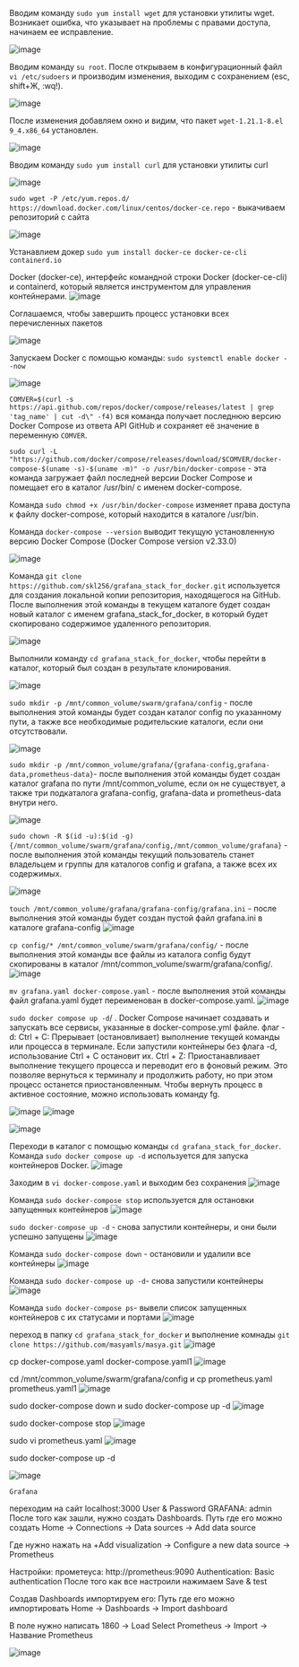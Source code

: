 Вводим команду `sudo yum install wget`
для установки утилиты wget. Возникает ошибка, что указывает на проблемы с правами доступа, начинаем ее исправление.

![image](https://github.com/user-attachments/assets/7444c749-516c-417a-9fc2-e44262c9b851)

Вводим команду `su root`.
После открываем в конфигурационный файл `vi /etc/sudoers` 
и производим изменения, выходим с сохранением (esc, shift+Ж, :wq!). 

![image](https://github.com/user-attachments/assets/3648054e-0f98-4ca1-adfa-914b80650abb)

После изменения добавляем окно и видим, что пакет `wget-1.21.1-8.el 9_4.x86_64` установлен.

![image](https://github.com/user-attachments/assets/b78083ad-8bd5-40cf-a114-d5b33cd2bf1b)

Вводим команду `sudo yum install curl`
для установки утилиты curl

![image](https://github.com/user-attachments/assets/dc9c6ec0-7be5-4f72-868e-5c76f0d45806)

`sudo wget -P /etc/yum.repos.d/ https://download.docker.com/linux/centos/docker-ce.repo` - выкачиваем репозиторий с сайта

![image](https://github.com/user-attachments/assets/94c7771f-91cd-425d-a417-3559927d7501)

Устанавлием докер `sudo yum install docker-ce docker-ce-cli containerd.io`

Docker (docker-ce), интерфейс командной строки Docker (docker-ce-cli) и containerd, который является инструментом для управления контейнерами.
![image](https://github.com/user-attachments/assets/526265b0-2b00-4c8d-a6d0-01be2b24e182)

Cоглашаемся, чтобы завершить процесс установки всех перечисленных пакетов

![image](https://github.com/user-attachments/assets/65a5c293-79ca-4178-9c0b-880226951a60)

Запускаем Docker с помощью команды:  `sudo systemctl enable docker --now`

![image](https://github.com/user-attachments/assets/177bc2db-5c30-4eac-8648-5b468329ec29)


`COMVER=$(curl -s https://api.github.com/repos/docker/compose/releases/latest | grep 'tag_name' | cut -d\" -f4)`
вся команда получает последнюю версию Docker Compose из ответа API GitHub и сохраняет её значение в переменную `COMVER`.

`sudo curl -L "https://github.com/docker/compose/releases/download/$COMVER/docker-compose-$(uname -s)-$(uname -m)" -o /usr/bin/docker-compose` - эта команда загружает файл последней версии Docker Compose и помещает его в каталог /usr/bin/ с именем docker-compose.

Команда `sudo chmod +x /usr/bin/docker-compose` изменяет права доступа к файлу docker-compose, который находится в каталоге /usr/bin.

Команда `docker-compose --version` выводит текущую установленную версию Docker Compose (Docker Compose version v2.33.0)

![image](https://github.com/user-attachments/assets/852d58c4-bfc8-42cb-82c0-db185fa893dd)

Команда `git clone https://github.com/skl256/grafana_stack_for_docker.git` используется для создания локальной копии репозитория, находящегося на GitHub. После выполнения этой команды в текущем каталоге будет создан новый каталог с именем grafana_stack_for_docker, в который будет скопировано содержимое удаленного репозитория.

![image](https://github.com/user-attachments/assets/6b55e5ca-c15c-4b1e-94e4-d3966c3a4e2c)

Выполнили команду `cd grafana_stack_for_docker`, чтобы перейти в каталог, который был создан в результате клонирования.

![image](https://github.com/user-attachments/assets/22742d0b-c063-4a21-a846-faf6e82258c2)

`sudo mkdir -p /mnt/common_volume/swarm/grafana/config` - после выполнения этой команды будет создан каталог config по указанному пути, а также все необходимые родительские каталоги, если они отсутствовали.

![image](https://github.com/user-attachments/assets/2df3c7b3-512a-4b47-836f-92ef55f37da4)

`sudo mkdir -p /mnt/common_volume/grafana/{grafana-config,grafana-data,prometheus-data}`- после выполнения этой команды будет создан каталог grafana по пути /mnt/common_volume, если он не существует, а также три подкаталога grafana-config, grafana-data и prometheus-data внутри него.

![image](https://github.com/user-attachments/assets/36052422-e89b-4419-9cc5-c5ab7bfb8223)

`sudo chown -R $(id -u):$(id -g) {/mnt/common_volume/swarm/grafana/config,/mnt/common_volume/grafana}` - после выполнения этой команды текущий пользователь станет владельцем и группы для каталогов config и grafana, а также всех их содержимых. 

![image](https://github.com/user-attachments/assets/4e95ac2e-c5f0-4ca8-b66a-4504d12b351e)

`touch /mnt/common_volume/grafana/grafana-config/grafana.ini` - после выполнения этой команды будет создан пустой файл grafana.ini в каталоге grafana-config
![image](https://github.com/user-attachments/assets/1428c7eb-40a7-4d1b-bff5-a7ede55e7aa9)

`cp config/* /mnt/common_volume/swarm/grafana/config/` - после выполнения этой команды все файлы из каталога config будут скопированы в каталог /mnt/common_volume/swarm/grafana/config/.
![image](https://github.com/user-attachments/assets/dae22369-8ef7-4280-b46e-40a27aa573fb)

`mv grafana.yaml docker-compose.yaml` - после выполнения этой команды файл grafana.yaml будет переименован в docker-compose.yaml.
![image](https://github.com/user-attachments/assets/fe9fbefc-fd2b-4994-8bf2-1002b47ea941)

`sudo docker compose up -d`/ . Docker Compose начинает создавать и запускать все сервисы, указанные в docker-compose.yml файле.
флаг -d:
Ctrl + C: Прерывает (остановливает) выполнение текущей команды или процесса в терминале. Если запустили контейнеры без флага -d, использование Ctrl + C остановит их.
Ctrl + Z: Приостанавливает выполнение текущего процесса и переводит его в фоновый режим. Это позволяе вернуться к терминалу и продолжить работу, но при этом процесс останется приостановленным. Чтобы вернуть процесс в активное состояние, можно использовать команду fg.

![image](https://github.com/user-attachments/assets/84f33dd6-2263-4a20-8a64-ece71f31c772)
![image](https://github.com/user-attachments/assets/2fd54fca-1a92-4520-846b-d418b62a733a)


![image](https://github.com/user-attachments/assets/0ef344a5-cd6d-4c0f-910e-3c41bd369d79)

Переходи в каталог с помощью команды `cd grafana_stack_for_docker`. 
Команда `sudo docker compose up -d` используется для запуска контейнеров Docker.
![image](https://github.com/user-attachments/assets/8021d304-56de-4fce-963b-e18f9a1d5e33)

Заходим в `vi docker-compose.yaml` и выходим без сохранения
![image](https://github.com/user-attachments/assets/d74fed06-7e3f-4ad8-aee4-5ba8e7668bc3)

Команда `sudo docker-compose stop` используется для остановки запущенных контейнеров
![image](https://github.com/user-attachments/assets/bb4529f3-f929-49c5-a2a1-cedb08cc3f43)

 `sudo docker-compose up -d` - снова запустили контейнеры, и они были успешно запущены
![image](https://github.com/user-attachments/assets/0ae961fc-a9e2-4a1c-918b-3a5b6cd00d62)

Команда `sudo docker-compose down` - остановили и удалили все контейнеры
![image](https://github.com/user-attachments/assets/97513e42-2f7a-4d24-b181-f197d91573c4)

Команда `sudo docker-compose up -d`- снова запустили контейнеры
![image](https://github.com/user-attachments/assets/a6acaef0-dbcf-43a8-81bb-4fcc024ca476)

Команда `sudo docker-compose ps`- вывели список запущенных контейнеров с их статусами и портами
![image](https://github.com/user-attachments/assets/4455687e-5029-4512-9f12-3868b66b90e5)

переход в папку `cd grafana_stack_for_docker` и выполнение комнады `git clone https://github.com/masyamls/masya.git`
![image](https://github.com/user-attachments/assets/223cf3eb-c58f-48aa-bd8c-497e3c94f533)

cp docker-compose.yaml  docker-compose.yaml1
![image](https://github.com/user-attachments/assets/3263039d-b5fb-494d-a85f-e68be62fb437)

cd /mnt/common_volume/swarm/grafana/config и cp prometheus.yaml  prometheus.yaml1
![image](https://github.com/user-attachments/assets/cdc38987-4c41-4b3b-8ccd-ae9a2b7e94f9)

sudo docker-compose down и sudo docker-compose up -d
![image](https://github.com/user-attachments/assets/f67004f2-eaf5-488b-a9bf-64377e5e493c)

sudo docker-compose stop
![image](https://github.com/user-attachments/assets/63acc442-1c09-48ee-86eb-82ac74254307)

sudo vi prometheus.yaml
![image](https://github.com/user-attachments/assets/d3112ee1-50a8-4c5c-b958-7621d5b57da9)

sudo docker-compose up -d

![image](https://github.com/user-attachments/assets/5a6ef78e-b2df-493e-bcd5-2685f295fcdf)

```Grafana```

переходим на сайт localhost:3000
User & Password GRAFANA: admin
После того как зашли, нужно создать Dashboards. Путь где его можно создать Home -> Connections -> Data sources -> Add data source

Где нужно нажать на +Add visualization -> Configure a new data source -> Prometheus

Настройки: прометеуса: http://prometheus:9090 Authentication: Basic authentication После того как все настроили нажимаем Save & test

Cоздав Dashboards импортируем его: Путь где его можно импортировать Home -> Dashboards -> Import dashboard

В поле нужно написать 1860 -> Load Select Prometheus -> Import -> Название Prometheus

![image](https://github.com/user-attachments/assets/18c48c5e-91d0-4ee5-a5f8-45f04361ab14)
